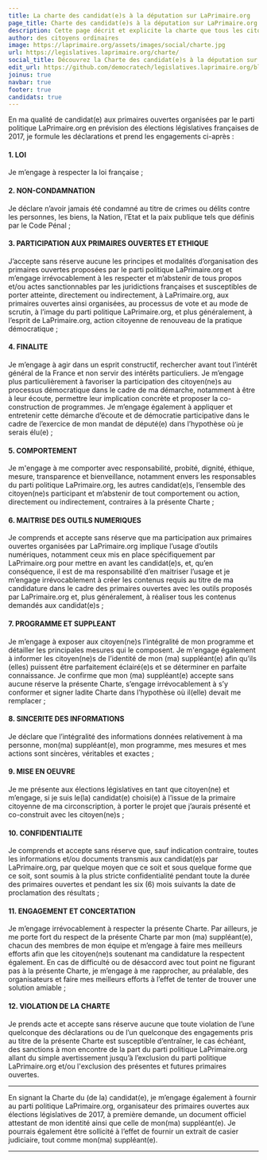 ```yaml
---
title: La charte des candidat(e)s à la députation sur LaPrimaire.org
page_title: Charte des candidat(e)s à la députation sur LaPrimaire.org
description: Cette page décrit et explicite la charte que tous les citoyen(ne)s candidat(e)s à LaPrimaire.org devront accepter pour pouvoir être officiellement candidat(e)s à LaPrimaire.org dans le cadre des élections législatives françaises de 2017.
author: des citoyens ordinaires
image: https://laprimaire.org/assets/images/social/charte.jpg
url: https://legislatives.laprimaire.org/charte/
social_title: Découvrez la Charte des candidat(e)s à la députation sur LaPrimaire.org
edit_url: https://github.com/democratech/legislatives.laprimaire.org/blob/master/content/charte.md
joinus: true
navbar: true
footer: true
candidats: true
---
```


En ma qualité de candidat(e) aux primaires ouvertes organisées par le parti politique LaPrimaire.org en prévision des élections législatives françaises de 2017, je formule les déclarations et prend les engagements ci-après :

#### 1. LOI

Je m’engage à respecter la loi française ;

#### 2. NON-CONDAMNATION

Je déclare n’avoir jamais été condamné au titre de crimes ou délits contre les personnes, les biens, la Nation, l’Etat et la paix publique tels que définis par le Code Pénal ;

#### 3. PARTICIPATION AUX PRIMAIRES OUVERTES ET ETHIQUE

J’accepte sans réserve aucune les principes et modalités d’organisation des primaires ouvertes proposées par le parti politique LaPrimaire.org et m’engage irrévocablement à les respecter et m’abstenir de tous propos et/ou actes sanctionnables par les juridictions françaises et susceptibles de porter atteinte, directement ou indirectement, à LaPrimaire.org, aux primaires ouvertes ainsi organisées, au processus de vote et au mode de scrutin, à l’image du parti politique LaPrimaire.org, et plus généralement, à l’esprit de LaPrimaire.org, action citoyenne de renouveau de la pratique démocratique ;

#### 4. FINALITE

Je m’engage à agir dans un esprit constructif, rechercher avant tout l’intérêt général de la France et non servir des intérêts particuliers. Je m’engage plus particulièrement à favoriser la participation des citoyen(ne)s au processus démocratique dans le cadre de ma démarche, notamment à être à leur écoute, permettre leur implication concrète et proposer la co-construction de programmes. Je m’engage également à appliquer et entretenir cette démarche d’écoute et de démocratie participative dans le cadre de l’exercice de mon mandat de député(e) dans l’hypothèse où je serais élu(e) ;

#### 5. COMPORTEMENT

Je m'engage à me comporter avec responsabilité, probité, dignité, éthique, mesure, transparence et bienveillance, notamment envers les responsables du parti politique LaPrimaire.org, les autres candidat(e)s, l’ensemble des citoyen(ne)s participant et m’abstenir de tout comportement ou action, directement ou indirectement, contraires à la présente Charte ;

#### 6. MAITRISE DES OUTILS NUMERIQUES

Je comprends et accepte sans réserve que ma participation aux primaires ouvertes organisées par LaPrimaire.org implique l’usage d’outils numériques, notamment ceux mis en place spécifiquement par LaPrimaire.org pour mettre en avant les candidat(e)s, et, qu’en conséquence, il est de ma responsabilité d’en maitriser l’usage et je m’engage irrévocablement à créer les contenus requis au titre de ma candidature dans le cadre des primaires ouvertes avec les outils proposés par LaPrimaire.org  et, plus généralement, à réaliser tous les contenus demandés aux candidat(e)s ;

#### 7. PROGRAMME ET SUPPLEANT

Je m’engage à exposer aux citoyen(ne)s l’intégralité de mon programme et détailler les principales mesures qui le composent. Je m'engage également à informer les citoyen(ne)s de l’identité de mon (ma) suppléant(e) afin qu’ils (elles) puissent être parfaitement éclairé(e)s et se déterminer en parfaite connaissance. Je confirme que mon (ma) suppléant(e) accepte sans aucune réserve la présente Charte, s’engage irrévocablement à s’y conformer et signer ladite Charte dans l’hypothèse où il(elle) devait me remplacer ;

#### 8. SINCERITE DES INFORMATIONS

Je déclare que l’intégralité des informations données relativement à ma personne, mon(ma) suppléant(e), mon programme, mes mesures et mes actions sont sincères, véritables et exactes ;

#### 9. MISE EN OEUVRE

Je me présente aux élections législatives en tant que citoyen(ne) et m’engage, si je suis le(la) candidat(e) choisi(e) à l’issue de la primaire citoyenne de ma circonscription, à porter le projet que j’aurais présenté et co-construit avec les citoyen(ne)s ;

#### 10. CONFIDENTIALITE

Je comprends et accepte sans réserve que, sauf indication contraire, toutes les informations et/ou documents transmis aux candidat(e)s par LaPrimaire.org, par quelque moyen que ce soit et sous quelque forme que ce soit, sont soumis à la plus stricte confidentialité pendant toute la durée des primaires ouvertes et pendant les six (6) mois suivants la date de proclamation des résultats ;

#### 11. ENGAGEMENT ET CONCERTATION

Je m’engage irrévocablement à respecter la présente Charte. Par ailleurs, je me porte fort du respect de la présente Charte par mon (ma) suppléant(e), chacun des membres de mon équipe et m’engage à faire mes meilleurs efforts afin que les citoyen(ne)s soutenant ma candidature la respectent également. En cas de difficulté ou de désaccord avec tout point ne figurant pas à la présente Charte, je m’engage à me rapprocher, au préalable, des organisateurs et faire mes meilleurs efforts à l’effet de tenter de trouver une solution amiable ;

#### 12. VIOLATION DE LA CHARTE

Je prends acte et accepte sans réserve aucune que toute violation de l’une quelconque des déclarations ou de l’un quelconque des engagements pris au titre de la présente Charte est susceptible d’entraîner, le cas échéant, des sanctions à mon encontre de la part du parti politique LaPrimaire.org allant du simple avertissement jusqu’à l’exclusion du parti politique LaPrimaire.org et/ou l'exclusion des présentes et futures primaires ouvertes.

---

En signant la Charte du (de la) candidat(e), je m’engage également à fournir au parti politique LaPrimaire.org, organisateur des primaires ouvertes aux élections législatives de 2017, à première demande, un document officiel attestant de mon identité ainsi que celle de mon(ma) suppléant(e). Je pourrais également être sollicité à l’effet de fournir un extrait de casier judiciaire, tout comme mon(ma) suppléant(e).

---
